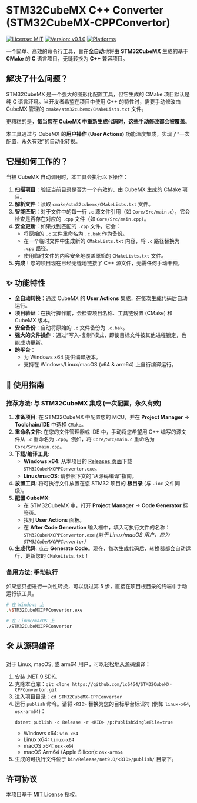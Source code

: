 # STM32CubeMX C++ Converter (STM32CubeMX-CPPConvertor)

[![License: MIT](https://img.shields.io/badge/License-MIT-yellow.svg)](https://opensource.org/licenses/MIT)
[![Version: v0.1.0](https://img.shields.io/badge/version-v0.1.0-blue.svg)](https://github.com/lc6464/STM32CubeMX-CPPConvertor/releases/tag/v0.1.0)
[![Platforms](https://img.shields.io/badge/platform-win%20%7C%20linux%20%7C%20macos-lightgrey.svg)](https://github.com/lc6464/STM32CubeMX-CPPConvertor)

一个简单、高效的命令行工具，旨在**全自动**地将由 **STM32CubeMX** 生成的基于 **CMake** 的 **C** 语言项目，无缝转换为 **C++** 兼容项目。

## 解决了什么问题？

STM32CubeMX 是一个强大的图形化配置工具，但它生成的 CMake 项目默认是纯 C 语言环境。当开发者希望在项目中使用 C++ 的特性时，需要手动修改由 CubeMX 管理的 `cmake/stm32cubemx/CMakeLists.txt` 文件。

更糟糕的是，**每当您在 CubeMX 中重新生成代码时，这些手动修改都会被覆盖**。

本工具通过与 CubeMX 的**用户操作 (User Actions)** 功能深度集成，实现了“一次配置，永久有效”的自动化转换。

## 它是如何工作的？

当被 CubeMX 自动调用时，本工具会执行以下操作：
1. **扫描项目**：验证当前目录是否为一个有效的、由 CubeMX 生成的 CMake 项目。
2. **解析文件**：读取 `cmake/stm32cubemx/CMakeLists.txt` 文件。
3. **智能匹配**：对于文件中的每一行 `.c` 源文件引用（如 `Core/Src/main.c`），它会检查是否存在对应的 `.cpp` 文件（如 `Core/Src/main.cpp`）。
4. **安全更新**：如果找到匹配的 `.cpp` 文件，它会：
    - 将原始的 `.c` 文件重命名为 `.c.bak` 作为备份。
    - 在一个临时文件中生成新的 `CMakeLists.txt` 内容，将 `.c` 路径替换为 `.cpp` 路径。
    - 使用临时文件的内容安全地覆盖原始的 `CMakeLists.txt` 文件。
5. **完成**！您的项目现在已经无缝地链接了 C++ 源文件，无需任何手动干预。

## ✨ 功能特性

- **全自动转换**：通过 CubeMX 的 **User Actions** 集成，在每次生成代码后自动运行。
- **项目验证**：在执行操作前，会检查项目名称、工具链设置 (CMake) 和 CubeMX 版本。
- **安全备份**：自动将原始的 `.c` 文件备份为 `.c.bak`。
- **强大的文件操作**：通过“写入-复制”模式，即使目标文件被其他进程锁定，也能成功更新。
- **跨平台**：
  - 为 Windows x64 提供编译版本。
  - 支持在 Windows/Linux/macOS (x64 & arm64) 上自行编译运行。

## 🚀 使用指南

### 推荐方法: 与 STM32CubeMX 集成 (一次配置，永久有效)

1. **准备项目**: 在 STM32CubeMX 中配置您的 MCU，并在 **Project Manager** -> **Toolchain/IDE** 中选择 `CMake`。
2. **重命名文件**: 在您的文件管理器或 IDE 中，手动将您希望用 C++ 编写的源文件从 `.c` 重命名为 `.cpp`。例如，将 `Core/Src/main.c` 重命名为 `Core/Src/main.cpp`。
3. **下载/编译工具**:
    - **Windows x64**: 从本项目的 [Releases 页面](https://github.com/lc6464/STM32CubeMX-CPPConvertor/releases)下载 `STM32CubeMXCPPConvertor.exe`。
    - **Linux/macOS**: 请参照下文的“从源码编译”指南。
4. **放置工具**: 将可执行文件放置在您 STM32 项目的 **根目录** (与 `.ioc` 文件同级)。
5. **配置 CubeMX**:
    - 在 STM32CubeMX 中，打开 **Project Manager** -> **Code Generator** 标签页。
    - 找到 **User Actions** 面板。
    - 在 **After Code Generation** 输入框中，填入可执行文件的名称：`STM32CubeMXCPPConvertor.exe` *(对于 Linux/macOS 用户，应为 `STM32CubeMXCPPConvertor`)*
6. **生成代码**: 点击 **Generate Code**。现在，每次生成代码后，转换器都会自动运行，更新您的 `CMakeLists.txt`！

### 备用方法: 手动执行

如果您只想进行一次性转换，可以跳过第 5 步，直接在项目根目录的终端中手动运行该工具。

``` bash
# 在 Windows 上
.\STM32CubeMXCPPConvertor.exe

# 在 Linux/macOS 上
./STM32CubeMXCPPConvertor
```

## 🛠️ 从源码编译

对于 Linux, macOS, 或 arm64 用户，可以轻松地从源码编译：
1. 安装 [.NET 9 SDK](https://dotnet.microsoft.com/download/dotnet/9.0)。
2. 克隆本仓库：`git clone https://github.com/lc6464/STM32CubeMX-CPPConvertor.git`
3. 进入项目目录：`cd STM32CubeMX-CPPConvertor`
4. 运行 `publish` 命令。请将 `<RID>` 替换为您的目标平台标识符 (例如 `linux-x64`, `osx-arm64`)：
    ```
	dotnet publish -c Release -r <RID> /p:PublishSingleFile=true
	```
    - Windows x64: `win-x64`
    - Linux x64: `linux-x64`
    - macOS x64: `osx-x64`
    - macOS Arm64 (Apple Silicon): `osx-arm64`
5. 生成的可执行文件位于 `bin/Release/net9.0/<RID>/publish/` 目录下。

## 许可协议

本项目基于 [MIT License](LICENSE) 授权。
